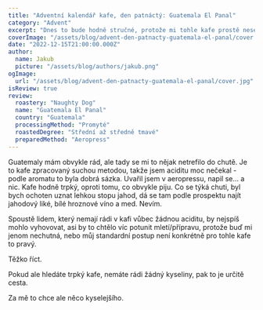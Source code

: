```yaml
---
title: "Adventní kalendář kafe, den patnáctý: Guatemala El Panal"
category: "Advent"
excerpt: "Dnes to bude hodně stručné, protože mi tohle kafe prostě nesedlo. Nejsem si vědom, že by se mi něco nepovedlo s přípravou; prostě mělo chuťovej profil, kterej neni můj šálek čaje. Teda kafe. Hahaha. Chápete. Ehm."
coverImage: "/assets/blog/advent-den-patnacty-guatemala-el-panal/cover.jpg"
date: "2022-12-15T21:00:00.000Z"
author:
  name: Jakub
  picture: "/assets/blog/authors/jakub.png"
ogImage:
  url: "/assets/blog/advent-den-patnacty-guatemala-el-panal/cover.jpg"
isReview: true
review:
  roastery: "Naughty Dog"
  name: "Guatemala El Panal"
  country: "Guatemala"
  processingMethod: "Promyté"
  roastedDegree: "Střední až středně tmavé"
  preparedMethod: "Aeropress"
---
```


Guatemaly mám obvykle rád, ale tady se mi to nějak netrefilo do chutě. Je to kafe zpracovaný suchou metodou, takže jsem aciditu moc nečekal - podle aromatu to byla dobrá sázka. Uvařil jsem v aeropressu, napil se... a nic. Kafe hodně trpký, oproti tomu, co obvykle piju. Co se týká chuti, byl bych ochoten uznat lehkou stopu jahod, dá se tam podle prospektu najít jahodový liké, bílé hroznové víno a med. Nevím.

Spoustě lidem, který nemají rádi v kafi vůbec žádnou aciditu, by nejspíš mohlo vyhovovat, asi by to chtělo víc potunit mletí/přípravu, protože buď mi jenom nechutná, nebo můj standardní postup není konkrétně pro tohle kafe to pravý.

Těžko říct.

Pokud ale hledáte trpký kafe, nemáte rádi žádný kyseliny, pak to je určitě cesta.

Za mě to chce ale něco kyselejšího.
